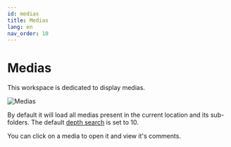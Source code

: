 ```yaml
---
id: medias
title: Medias
lang: en
nav_order: 10
---
```


# Medias

This workspace is dedicated to display medias.

![Medias](/_medias/screenshots/medias.webp)

By default it will load all medias present in the current location and its sub-folders. The default [depth search](../#depth) is set to 10.

You can click on a media to open it and view it's comments.